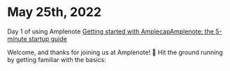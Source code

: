 
# May 25th, 2022

Day 1 of using Amplenote
[Getting started with Amplecap](https://www.amplenote.com/notes/3281ceaa-dc21-11ec-9b0a-56e83c2ff761)[Amplenote: the 5-minute startup guide](https://www.amplenote.com/notes/4ad63ce4-dc20-11ec-9b0a-56e83c2ff761)  
  
Welcome, and thanks for joining us at Amplenote! 🎉
Hit the ground running by getting familiar with the basics: